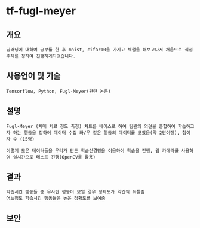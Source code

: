 # tf-fugl-meyer

## 개요


    딥러닝에 대하여 공부를 한 후 mnist, cifar10을 가지고 체험을 해보고나서 처음으로 직접 주제를 정하여 진행하게되었습니다.


## 사용언어 및 기술
    Tensorflow, Python, Fugl-Meyer(관련 논문)


## 설명
    Fugl-Meyer (치매 치료 정도 측정) 차트를 베이스로 하여 팀원의 의견을 종합하여 학습하고자 하는 행동을 정하여 데이터 수집 좌/우 같은 행동의 데이터를 모았음(약 2만여장), 참여자 수 (15명)
    
    이렇게 모은 데이터들을 우리가 만든 학습신경망을 이용하여 학습을 진행, 웹 카메라를 사용하여 실시간으로 테스트 진행(OpenCV를 활용)
    
## 결과
    학습시킨 행동들 중 유사한 행동이 보일 경우 정확도가 약간씩 뒤틀림
    어느정도 학습시킨 행동들은 높은 정확도를 보여줌
    
## 보안

